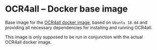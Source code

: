 # OCR4all – Docker base image

Base image for the [OCR4all docker image](https://github.com/OCR4all/docker_image), based on `Ubuntu 18.04` and 
providing all necessary dependencies for installing and running OCR4all.

This image is only supposed to be run in conjunction with the actual OCR4all docker image.

